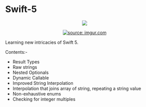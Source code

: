 # Swift-5
<p align="center">
<img src="https://img.shields.io/badge/Swift-5.0-green.svg" />
</p>
<p align="center">
  <a href="https://imgur.com/QXVAnpA"><img src="https://i.imgur.com/QXVAnpA.png" title="source: imgur.com" /></a>
</p>

Learning new intricacies of Swift 5.

<p>Contents:- </p>


- Result Types
- Raw strings
- Nested Optionals
- Dynamic Callable
- Improved String Interpolation
- Interpolation that joins array of string, repeating a string value 
- Non-exhaustive enums 
- Checking for integer multiples

